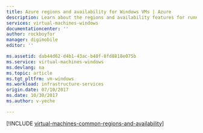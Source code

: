```yaml
---
title: Azure regions and availability for Windows VMs | Azure
description: Learn about the regions and availability features for running Windows virtual machines in Azure
services: virtual-machines-windows
documentationcenter: ''
author: rockboyfor
manager: digimobile
editor: ''

ms.assetid: dab44d62-d4b1-43ac-b40f-8fd8818e075b
ms.service: virtual-machines-windows
ms.devlang: na
ms.topic: article
ms.tgt_pltfrm: vm-windows
ms.workload: infrastructure-services
origin.date: 07/10/2017
ms.date: 10/30/2017
ms.author: v-yeche

---
```

[!INCLUDE [virtual-machines-common-regions-and-availability](../../../includes/virtual-machines-common-regions-and-availability.md)]



<!--Update_Description: update meta data-->